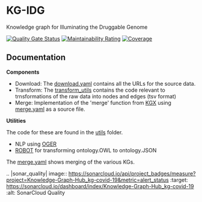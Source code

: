 KG-IDG
================================================
Knowledge graph for Illuminating the Druggable Genome

[![Quality Gate Status](https://sonarcloud.io/api/project_badges/measure?project=Knowledge-Graph-Hub_kg-idg&metric=alert_status)](https://sonarcloud.io/dashboard?id=Knowledge-Graph-Hub_kg-idg)
[![Maintainability Rating](https://sonarcloud.io/api/project_badges/measure?project=Knowledge-Graph-Hub_kg-idg&metric=sqale_rating)](https://sonarcloud.io/dashboard?id=Knowledge-Graph-Hub_kg-idg)
[![Coverage](https://sonarcloud.io/api/project_badges/measure?project=Knowledge-Graph-Hub_kg-idg&metric=coverage)](https://sonarcloud.io/dashboard?id=Knowledge-Graph-Hub_kg-idg)

Documentation
------------------------------------------------

**Components**

- Download: The [download.yaml](download.yaml) contains all the URLs for the source data.
- Transform: The [transform_utils](project_name/transform_utils) contains the code relevant to trnsformations of the raw data into nodes and edges (tsv format)
- Merge: Implementation of the 'merge' function from [KGX](https://github.com/biolink/kgx) using [merge.yaml](merge.yaml) as a source file.

**Utilities**

The code for these are found in the [utils](project_name/utils) folder.

- NLP using [OGER](https://github.com/OntoGene/OGER)
- [ROBOT](https://github.com/ontodev/robot) for transforming ontology.OWL to ontology.JSON

The [merge.yaml](merge.yaml) shows merging of the various KGs.

.. |sonar_quality| image:: https://sonarcloud.io/api/project_badges/measure?project=Knowledge-Graph-Hub_kg-covid-19&metric=alert_status
    :target: https://sonarcloud.io/dashboard/index/Knowledge-Graph-Hub_kg-covid-19
        :alt: SonarCloud Quality
